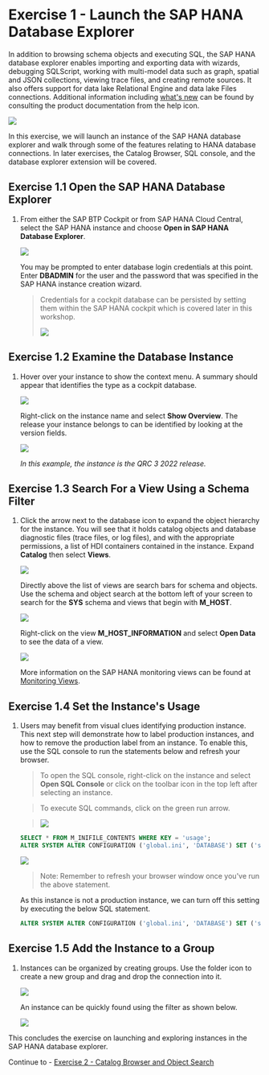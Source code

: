 # Exercise 1 - Launch the SAP HANA Database Explorer

In addition to browsing schema objects and executing SQL, the SAP HANA database explorer enables importing and exporting data with wizards, debugging SQLScript, working with multi-model data such as graph, spatial and JSON collections,  viewing trace files, and creating remote sources.  It also offers support for data lake Relational Engine and data lake Files connections.  Additional information including [what's new](https://help.sap.com/whats-new/2495b34492334456a49084831c2bea4e?Category=SAP%2520HANA%2520Database%2520Explorer&locale=en-US) can be found by consulting the product documentation from the help icon.

![](images/Help.png)

In this exercise, we will launch an instance of the SAP HANA database explorer and walk through some of the features relating to HANA database connections.  In later exercises, the Catalog Browser, SQL console, and the database explorer extension will be covered. 

## Exercise 1.1 Open the SAP HANA Database Explorer

1. From either the SAP BTP Cockpit or from SAP HANA Cloud Central, select the SAP HANA instance and choose **Open in SAP HANA Database Explorer**.

    ![](images/OpenSQLConsole.png)

    You may be prompted to enter database login credentials at this point. Enter **DBADMIN** for the user and the password that was specified in the SAP HANA instance creation wizard.

    >Credentials for a cockpit database can be persisted by setting them within the SAP HANA cockpit which is covered later in this workshop.  
    >
    >![](images/Authentication.png)
    
## Exercise 1.2 Examine the Database Instance

1. Hover over your instance to show the context menu. A summary should appear that identifies the type as a cockpit database.

    ![](images/DBSummary.png)

     Right-click on the instance name and select **Show Overview**. The release your instance belongs to can be identified by looking at the version fields.

    ![](images/ShowOverview.png)

    *In this example, the instance is the QRC 3 2022 release.*

## Exercise 1.3 Search For a View Using a Schema Filter

1. Click the arrow next to the database icon to expand the object hierarchy for the instance. You will see that it holds catalog objects and database diagnostic files (trace files, or log files), and with the appropriate permissions, a list of HDI containers contained in the instance.  Expand **Catalog** then select **Views**.

    ![](images/Catalog.png)

      Directly above the list of views are search bars for schema and objects. Use the schema and object search  at the bottom left of your screen to search for the **SYS** schema and views that begin with **M_HOST**. 
    
    ![](images/SchemaMenu.png)
    
    Right-click on the view **M_HOST_INFORMATION** and select **Open Data** to see the data of a view.  
    
    ![](images/HostView.png)

    More information on the SAP HANA monitoring views can be found at [Monitoring Views](https://help.sap.com/viewer/c1d3f60099654ecfb3fe36ac93c121bb/2021_3_QRC/en-US/d3c10d23e8334a35afa8d9bdbc102366.html). 

## Exercise 1.4 Set the Instance's Usage

1. Users may benefit from visual clues identifying  production instance. This next step will demonstrate how to label production instances, and how to remove the production label from an instance. To enable this, use the SQL console to run the statements below and refresh your browser.
   
    >To open the SQL console, right-click on the instance and select **Open SQL Console** or click on the toolbar icon in the top left after selecting an instance.  

    >To execute SQL commands, click on the green run arrow.

    >![](images/open-sql-console.png)

    ```SQL
    SELECT * FROM M_INIFILE_CONTENTS WHERE KEY = 'usage';
    ALTER SYSTEM ALTER CONFIGURATION ('global.ini', 'DATABASE') SET ('system_information', 'usage') = 'production' WITH RECONFIGURE;
    ```

    ![](images/ProductionLabel.png)

    >Note: Remember to refresh your browser window once you've run the above statement.

    As this instance is not a production instance, we can turn off this setting by executing the below SQL statement.

    ```SQL
    ALTER SYSTEM ALTER CONFIGURATION ('global.ini', 'DATABASE') SET ('system_information', 'usage') = 'custom' WITH RECONFIGURE;
    ```

## Exercise 1.5 Add the Instance to a Group

1. Instances can be organized by creating groups. Use the folder icon  to create a new group and drag and drop the connection into it.

    ![](images/Groups.png)

    An instance can be quickly found using the filter as shown below.
    
    ![](images/Filter.png)

This concludes the exercise on launching and exploring instances in the SAP HANA database explorer.

Continue to - [Exercise 2 - Catalog Browser and Object Search](../ex2/README.md)
